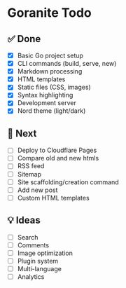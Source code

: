 # Goranite Todo

## ✅ Done
- [x] Basic Go project setup
- [x] CLI commands (build, serve, new)
- [x] Markdown processing
- [x] HTML templates
- [x] Static files (CSS, images)
- [x] Syntax highlighting
- [x] Development server
- [x] Nord theme (light/dark)

## 🚧 Next
- [ ] Deploy to Cloudflare Pages
- [ ] Compare old and new htmls
- [ ] RSS feed
- [ ] Sitemap
- [ ] Site scaffolding/creation command
- [ ] Add new post
- [ ] Custom HTML templates

## 💡 Ideas
- [ ] Search
- [ ] Comments
- [ ] Image optimization
- [ ] Plugin system
- [ ] Multi-language
- [ ] Analytics
